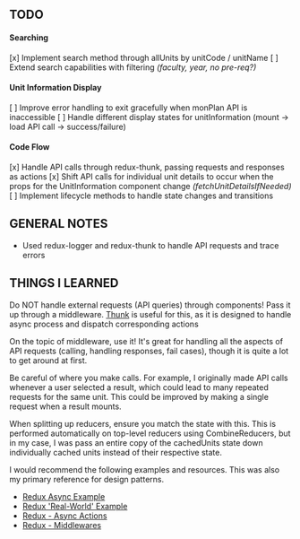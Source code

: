 ## TODO

#### Searching
  [x] Implement search method through allUnits by unitCode / unitName
  [ ] Extend search capabilities with filtering *(faculty, year, no pre-req?)*

#### Unit Information Display
  [ ] Improve error handling to exit gracefully when monPlan API is inaccessible
  [ ] Handle different display states for unitInformation (mount -> load API call -> success/failure)

#### Code Flow
  [x] Handle API calls through redux-thunk, passing requests and responses as actions
  [x] Shift API calls for individual unit details to occur when the props for the UnitInformation component change *(fetchUnitDetailsIfNeeded)*
  [ ] Implement lifecycle methods to handle state changes and transitions

## GENERAL NOTES

 - Used redux-logger and redux-thunk to handle API requests and trace errors

## THINGS I LEARNED

Do NOT handle external requests (API queries) through components! Pass it up through a middleware. [Thunk](https://github.com/gaearon/redux-thunk) is useful for this, as it is designed to handle async process and dispatch corresponding actions

On the topic of middleware, use it! It's great for handling all the aspects of API requests (calling, handling responses, fail cases), though it is quite a lot to get around at first.

Be careful of where you make calls. For example, I originally made API calls whenever a user selected a result, which could lead to many repeated requests for the same unit. This could be improved by making a single request when a result mounts.

When splitting up reducers, ensure you match the state with this. This is performed automatically on top-level reducers using CombineReducers, but in my case, I was pass an entire copy of the cachedUnits state down individually cached units instead of their respective state.

I would recommend the following examples and resources. This was also my primary reference for design patterns.
 - [Redux Async Example](https://github.com/reactjs/redux/blob/master/examples/async)
 - [Redux 'Real-World' Example](https://github.com/reactjs/redux/blob/master/examples/real-world)
 - [Redux - Async Actions](http://redux.js.org/docs/advanced/AsyncActions.html)
 - [Redux - Middlewares](http://redux.js.org/docs/advanced/Middleware.html)